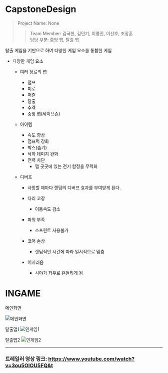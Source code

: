 # CapstoneDesign
> Project Name: None
>> Team Member: 김국현, 김민기, 이명진, 이선호, 조장훈 <br> 담당 부분: 중앙 맵, 탈출 맵

탈출 게임을 기반으로 하여 다양한 게임 요소를 통합한 게임

- 다양한 게임 요소
  - 여러 장르의 맵
    - 점프
    - 미로
    - 퍼즐
    - 탈출
    - 추격
    - 중앙 맵(세이브존)
  
  
  - 아이템
    - 속도 향상
    - 점프력 강화
    - 박스(숨기)
    - 낙하 데미지 완화
    - 전력 차단
      - 맵 곳곳에 있는 전기 함정을 무력화
   
  - 디버프
    - 사망할 때마다 랜덤의 디버프 효과를 부여받게 된다.

    - 다리 고장
      - 이동속도 감소
    - 파워 부족
      - 스프린트 사용불가
    - 코어 손상
      - 랜덤적인 시간에 따라 일시적으로 멈춤
    - 어지러움
      - 시야가 좌우로 흔들리게 됨

# INGAME
메인화면

![메인화면](https://user-images.githubusercontent.com/71704350/145704590-15f9a1d1-d67a-4ce1-bbdd-7f533109a6e0.PNG)

탈출맵1
![인게임1](https://user-images.githubusercontent.com/71704350/145704602-1ea1d723-feea-4f43-91d1-64c25a8c1b3a.PNG)

탈출맵2
![인게임2](https://user-images.githubusercontent.com/71704350/145704648-52a361e7-6622-446a-819f-6cd9062ae3ce.PNG)


------------------

### 트레일러 영상 링크: https://www.youtube.com/watch?v=3ou5OIOU5FQ&t
